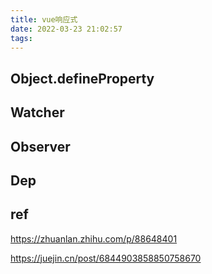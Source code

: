 ```yaml
---
title: vue响应式
date: 2022-03-23 21:02:57
tags:
---
```


## Object.defineProperty

## Watcher

## Observer

## Dep

## ref

https://zhuanlan.zhihu.com/p/88648401

https://juejin.cn/post/6844903858850758670